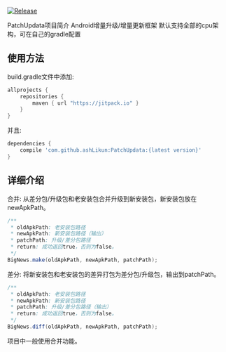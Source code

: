 [![Release](https://jitpack.io/v/ashLikun/PatchUpdata.svg)](https://jitpack.io/#ashLikun/PatchUpdata)

PatchUpdata项目简介
   Android增量升级/增量更新框架
   默认支持全部的cpu架构，可在自己的gradle配置
## 使用方法

build.gradle文件中添加:
```gradle
allprojects {
    repositories {
        maven { url "https://jitpack.io" }
    }
}
```
并且:

```gradle
dependencies {
    compile 'com.github.ashLikun:PatchUpdata:{latest version}'
}
```

## 详细介绍
合并: 从差分包/升级包和老安装包合并升级到新安装包，新安装包放在newApkPath。
```java
/**
 * oldApkPath: 老安装包路径
 * newApkPath: 新安装包路径（输出）
 * patchPath: 升级/差分包路径
 * return: 成功返回true，否则为false。
 */
BigNews.make(oldApkPath, newApkPath, patchPath);
 ```

差分: 将新安装包和老安装包的差异打包为差分包/升级包，输出到patchPath。
```java
/**
 * oldApkPath: 老安装包路径
 * newApkPath: 新安装包路径
 * patchPath: 升级/差分包路径（输出）
 * return: 成功返回true，否则为false。
 */
BigNews.diff(oldApkPath, newApkPath, patchPath);
```

项目中一般使用合并功能。